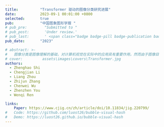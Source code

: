 ```yaml
---
title:          "Transformer 驱动的图像分类研究进展"
date:           2023-09-1 00:01:00 +0800
selected:       true
pub:            "中国图象图形学报 "
# pub_pre:        "Submitted to "
# pub_post:       'Under review.'
# pub_last:       ' <span class="badge badge-pill badge-publication badge-success">Spotlight</span>'
pub_date:       "2023"

# abstract: >-
#   图像分类是图像理解的基础，对计算机视觉在实际中的应用具有重要作用。然而由于图像目标形态、类型的多样性以及成像环境的复杂性，导致很多图像分类方法在实际应用中的分类结果总是差强人意，例如依然存在分类准确性低、假阳性高等问题，严重影响其在后续图像及计算机视觉相关任务中的应用。因此，如何通过后期算法提高图像分类的精度和准确性具有重要研究意义，受到越来越多的关注。随着深度学习技术的快速发展及其在图像处理中的广泛应用和优异表现，基于深度学习技术的图像分类方法研究取得了巨大进展。为了更加全面地对现有方法进行研究，紧跟最新研究进展，本文对Transformer驱动的深度学习图像分类方法和模型进行系统梳理和总结。与已有主题相似综述不同，本文重点对Transformer变体驱动的深度学习图像分类方法和模型进行归纳和总结，包括基于可扩展位置编码的Transformer图像分类方法、具有低复杂度和低计算代价的Transformer图像分类方法、局部信息与全局信息融合的Transformer图像分类方法以及基于深层ViT（visual Transformer）模型的图像分类方法等，从设计思路、结构特点和存在问题等多个维度、多个层面深度分析总结现有方法。为了更好地对不同方法进行比较分析，在ImageNet、CIFAR-10（Canadian Institute for Advanced Research）和CIFAR-100等公开图像分类数据集上，采用准确率、参数量、浮点运算数（floating point operations，FLOPs）、总体分类精度（overall accuracy，OA）、平均分类精度（average accuracy，AA）和Kappa（κ）系数等评价指标，对不同方法模型的分类性能进行了实验评估。最后，对未来研究方向进行了展望。
# cover:         assets\images\covers\Transformer.jpg
authors:
  - Zhenghao Shi
  - Chengjian Li 
  - Liang Zhou
  - Zhijun Zhang
  - Chenwei Wu
  - Zhenzhen You
  - Wenqi Ren

links:
    Paper: https://www.cjig.cn/zh/article/doi/10.11834/jig.220799/
#   Code: https://github.com/luost26/bubble-visual-hash
#   Demo: https://luost26.github.io/bubble-visual-hash
---
```

